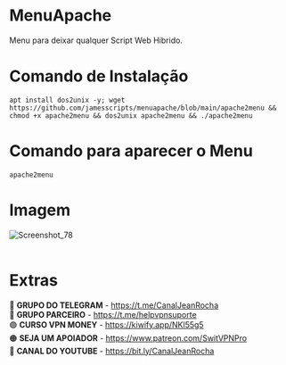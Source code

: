 # MenuApache
Menu para deixar qualquer Script Web Hibrido.

# Comando de Instalação
````
apt install dos2unix -y; wget https://github.com/jamesscripts/menuapache/blob/main/apache2menu && chmod +x apache2menu && dos2unix apache2menu && ./apache2menu
````

# Comando para aparecer o Menu
````
apache2menu
````

# Imagem
![Screenshot_78](https://user-images.githubusercontent.com/105602625/216764749-49d5e775-2c59-4c24-a4ce-e73d2f1b7b8f.jpg)
</br></br>
# Extras 
🔵 <b>GRUPO DO TELEGRAM</b> - https://t.me/CanalJeanRocha </br>
🔴 <b>GRUPO PARCEIRO</b> - https://t.me/helpvpnsuporte </br>
🟣 <b>CURSO VPN MONEY</b> - https://kiwify.app/NKl55g5 </br>
🟠 <b>SEJA UM APOIADOR</b> - https://www.patreon.com/SwitVPNPro </br>
🔴 <b>CANAL DO YOUTUBE</b> - https://bit.ly/CanalJeanRocha </br>
